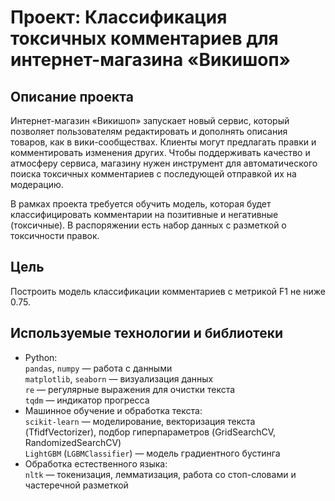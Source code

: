 # Проект: Классификация токсичных комментариев для интернет-магазина «Викишоп»

## Описание проекта  
Интернет-магазин «Викишоп» запускает новый сервис, который позволяет пользователям редактировать и дополнять описания товаров, как в вики-сообществах. Клиенты могут предлагать правки и комментировать изменения других. Чтобы поддерживать качество и атмосферу сервиса, магазину нужен инструмент для автоматического поиска токсичных комментариев с последующей отправкой их на модерацию.

В рамках проекта требуется обучить модель, которая будет классифицировать комментарии на позитивные и негативные (токсичные). В распоряжении есть набор данных с разметкой о токсичности правок.

## Цель  
Построить модель классификации комментариев с метрикой F1 не ниже 0.75.

## Используемые технологии и библиотеки  
- Python:  
  `pandas`, `numpy` — работа с данными  
  `matplotlib`, `seaborn` — визуализация данных  
  `re` — регулярные выражения для очистки текста  
  `tqdm` — индикатор прогресса  
- Машинное обучение и обработка текста:  
  `scikit-learn` — моделирование, векторизация текста (TfidfVectorizer), подбор гиперпараметров (GridSearchCV, RandomizedSearchCV)  
  `LightGBM` (`LGBMClassifier`) — модель градиентного бустинга  
- Обработка естественного языка:  
  `nltk` — токенизация, лемматизация, работа со стоп-словами и частеречной разметкой
